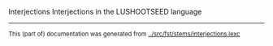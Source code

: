 Interjections
Interjections in the LUSHOOTSEED language 




* * *
<small>This (part of) documentation was generated from [../src/fst/stems/interjections.lexc](http://github.com/giellalt/lang-lut/blob/main/../src/fst/stems/interjections.lexc)</small>